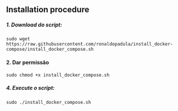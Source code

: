 ## Installation procedure

##### 1. Download do script:
```
sudo wget https://raw.githubusercontent.com/ronaldopadula/install_docker-compose/install_docker_compose.sh
```

#### 2. Dar permissão
```
sudo chmod +x install_docker_compose.sh
```
##### 4. Execute o script:
```
sudo ./install_docker_compose.sh
```


